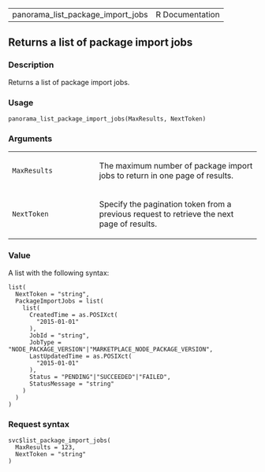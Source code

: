 <table style="width: 100%;">
<tbody>
<tr class="odd">
<td>panorama_list_package_import_jobs</td>
<td style="text-align: right;">R Documentation</td>
</tr>
</tbody>
</table>

## Returns a list of package import jobs

### Description

Returns a list of package import jobs.

### Usage

    panorama_list_package_import_jobs(MaxResults, NextToken)

### Arguments

<table>
<colgroup>
<col style="width: 35%" />
<col style="width: 65%" />
</colgroup>
<tbody>
<tr class="odd">
<td><code
id="panorama_list_package_import_jobs_:_MaxResults">MaxResults</code></td>
<td><p>The maximum number of package import jobs to return in one page
of results.</p></td>
</tr>
<tr class="even">
<td><code
id="panorama_list_package_import_jobs_:_NextToken">NextToken</code></td>
<td><p>Specify the pagination token from a previous request to retrieve
the next page of results.</p></td>
</tr>
</tbody>
</table>

### Value

A list with the following syntax:

    list(
      NextToken = "string",
      PackageImportJobs = list(
        list(
          CreatedTime = as.POSIXct(
            "2015-01-01"
          ),
          JobId = "string",
          JobType = "NODE_PACKAGE_VERSION"|"MARKETPLACE_NODE_PACKAGE_VERSION",
          LastUpdatedTime = as.POSIXct(
            "2015-01-01"
          ),
          Status = "PENDING"|"SUCCEEDED"|"FAILED",
          StatusMessage = "string"
        )
      )
    )

### Request syntax

    svc$list_package_import_jobs(
      MaxResults = 123,
      NextToken = "string"
    )
